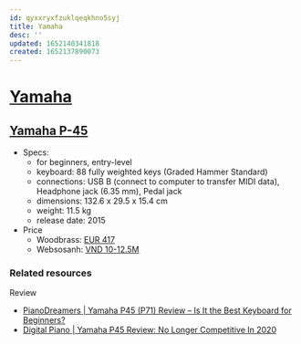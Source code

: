 ```yaml
---
id: qyxxryxfzuklqeqkhno5syj
title: Yamaha
desc: ''
updated: 1652140341818
created: 1652137890073
---
```

# [Yamaha](https://fr.yamaha.com/fr/products/musical_instruments/pianos/index.html)

## [Yamaha P-45](https://fr.yamaha.com/fr/products/musical_instruments/pianos/p_series/p-45/index.html)

- Specs: 
    - for beginners, entry-level
    - keyboard: 88 fully weighted keys (Graded Hammer Standard)
    - connections: USB B (connect to computer to transfer MIDI data), Headphone jack (6.35 mm), Pedal jack
    - dimensions: 132.6 x 29.5 x 15.4 cm
    - weight: 11.5 kg
    - release date: 2015
- Price
    - Woodbrass: [EUR 417](https://www.woodbrass.com/pianos-numeriques-portables-yamaha-p-45-p190146.html)
    - Websosanh: [VND 10-12.5M](https://websosanh.vn/s/yamaha+p45?cat=2021.htm)

### Related resources

Review
- [PianoDreamers | Yamaha P45 (P71) Review – Is It the Best Keyboard for Beginners?](https://www.pianodreamers.com/yamaha-p45-review/)
- [Digital Piano | Yamaha P45 Review: No Longer Competitive In 2020](https://buydigitalpiano.com/yamaha-p45-review)